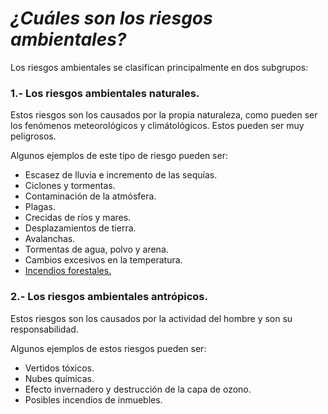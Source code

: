 # ***¿Cuáles son los riesgos ambientales?***

Los riesgos ambientales se clasifican principalmente en dos subgrupos:

### 1.- Los riesgos ambientales naturales.

Estos riesgos son los causados por la propia naturaleza, como pueden ser los fenómenos meteorológicos y climátológicos. Estos pueden ser muy peligrosos.

Algunos ejemplos de este tipo de riesgo pueden ser:

- Escasez de lluvia e incremento de las sequías.
- Ciclones y tormentas.
- Contaminación de la atmósfera.
- Plagas.
- Crecidas de ríos y mares.
- Desplazamientos de tierra.
- Avalanchas.
- Tormentas de agua, polvo y arena.
- Cambios excesivos en la temperatura.
- [Incendios forestales.](incendio.jpeg)

### 2.- Los riesgos ambientales antrópicos.

Estos riesgos son los causados por la actividad del hombre y son su responsabilidad.

Algunos ejemplos de estos riesgos pueden ser:

- Vertidos tóxicos.
- Nubes químicas.
- Efecto invernadero y destrucción de la capa de ozono.
- Posibles incendios de inmuebles.
